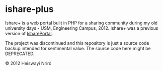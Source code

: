 # ishare-plus

Ishare+ is a web portal built in PHP for a sharing community during my old university days - USM, Engineering Campus, 2012. Ishare+ was a previous version of [IsharePortal](https://github.com/heiswayi/ishareportal).

The project was discontinued and this repository is just a source code backup intended for sentimental value. The source code here might be DEPRECATED.

© 2012 Heiswayi Nrird
